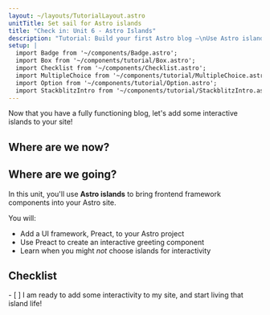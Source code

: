 ```yaml
---
layout: ~/layouts/TutorialLayout.astro
unitTitle: Set sail for Astro islands
title: "Check in: Unit 6 - Astro Islands"
description: "Tutorial: Build your first Astro blog —\nUse Astro islands to bring frontend framework components into your Astro site"
setup: |
  import Badge from '~/components/Badge.astro';
  import Box from '~/components/tutorial/Box.astro';
  import Checklist from '~/components/Checklist.astro';
  import MultipleChoice from '~/components/tutorial/MultipleChoice.astro';
  import Option from '~/components/tutorial/Option.astro';
  import StackblitzIntro from '~/components/tutorial/StackblitzIntro.astro';
---
```

Now that you have a fully functioning blog, let's add some interactive islands to your site!

## Where are we now?

<StackblitzIntro tree="withastro/blog-tutorial-demo/tree/unit-6/start"/>

## Where are we going?

In this unit, you'll use **Astro islands** to bring frontend framework components into your Astro site. 

You will:
- Add a UI framework, Preact, to your Astro project
- Use Preact to create an interactive greeting component
- Learn when you might _not_ choose islands for interactivity


<Box icon="check-list">

## Checklist

<Checklist key ="interactivity">
- [ ] I am ready to add some interactivity to my site, and start living that island life!
</Checklist>
</Box>
